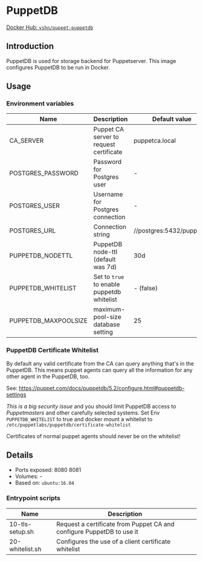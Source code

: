 # PuppetDB

[Docker Hub: `vshn/puppet-puppetdb`](https://hub.docker.com/r/vshn/puppet-puppetdb/)

## Introduction

PuppetDB is used for storage backend for Puppetserver. This image configures PuppetDB
to be run in Docker.

## Usage

### Environment variables

| Name                 | Description                                     | Default value            |
| ----                 | -----------------------------------------       | -------------            |
| CA_SERVER            | Puppet CA server to request certificate         | puppetca.local           |
| POSTGRES_PASSWORD    | Password for Postgres user                      | -                        |
| POSTGRES_USER        | Username for Postgres connection                | -                        |
| POSTGRES_URL         | Connection string                               | //postgres:5432/puppetdb |
| PUPPETDB_NODETTL     | PuppetDB node-ttl (default was 7d)              | 30d                      |
| PUPPETDB_WHITELIST   | Set to `true` to enable puppetdb whitelist      | - (false)                |
| PUPPETDB_MAXPOOLSIZE | maximum-pool-size database setting              | 25                       |

### PuppetDB Certificate Whitelist
By default any valid certificate from the CA can query anything that's in the PuppetDB.
This means puppet agents can query all the information for any other agent in the PuppetDB, too.

See: https://puppet.com/docs/puppetdb/5.2/configure.html#puppetdb-settings

*This is a big security issue* and you should limit PuppetDB access to *Puppetmasters* and other carefully selected systems.
Set Env `PUPPETDB_WHITELIST` to true and docker mount a whitelist to `/etc/puppetlabs/puppetdb/certificate-whitelist`

Certificates of normal puppet agents should never be on the whitelist!

## Details

* Ports exposed: 8080 8081
* Volumes: -
* Based on: `ubuntu:16.04`

### Entrypoint scripts

| Name            | Description                                                           |
| ----            | -----------                                                           |
| 10-tls-setup.sh | Request a certificate from Puppet CA and configure PuppetDB to use it |
| 20-whitelist.sh | Configures the use of a client certificate whitelist                  |
